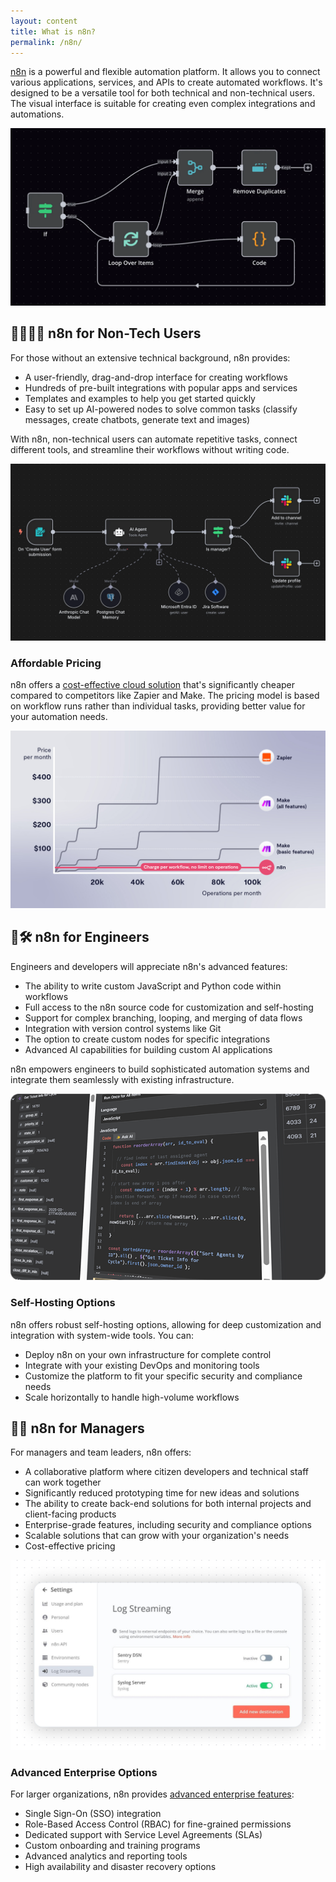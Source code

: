 ```yaml
---
layout: content
title: What is n8n?
permalink: /n8n/
---
```


[n8n](https://n8n.partnerlinks.io/xrtl7yst4s97) is a powerful and flexible automation platform. It allows you to connect various applications, services, and APIs to create automated workflows. It's designed to be a versatile tool for both technical and non-technical users. The visual interface is suitable for creating even complex integrations and automations.

![n8n Overview](/assets/img/n8n-01-overview.png)

## 👨‍💼👩‍💼 n8n for Non-Tech Users

For those without an extensive technical background, n8n provides:

- A user-friendly, drag-and-drop interface for creating workflows
- Hundreds of pre-built integrations with popular apps and services
- Templates and examples to help you get started quickly
- Easy to set up AI-powered nodes to solve common tasks (classify messages, create chatbots, generate text and images)

With n8n, non-technical users can automate repetitive tasks, connect different tools, and streamline their workflows without writing code.

![AI Capabilities](/assets/img/n8n-02-ai.png)


### Affordable Pricing

n8n offers a [cost-effective cloud solution](https://n8n.partnerlinks.io/n8n-pricing) that's significantly cheaper compared to competitors like Zapier and Make. The pricing model is based on workflow runs rather than individual tasks, providing better value for your automation needs.

![Pricing Comparison](/assets/img/n8n-03-pricing.jpg)

## 🧰🛠️ n8n for Engineers

Engineers and developers will appreciate n8n's advanced features:

- The ability to write custom JavaScript and Python code within workflows
- Full access to the n8n source code for customization and self-hosting
- Support for complex branching, looping, and merging of data flows
- Integration with version control systems like Git
- The option to create custom nodes for specific integrations
- Advanced AI capabilities for building custom AI applications

n8n empowers engineers to build sophisticated automation systems and integrate them seamlessly with existing infrastructure.

![JS expression editor](/assets/img/n8n-04-code-editor.png)

### Self-Hosting Options

n8n offers robust self-hosting options, allowing for deep customization and integration with system-wide tools. You can:

- Deploy n8n on your own infrastructure for complete control
- Integrate with your existing DevOps and monitoring tools
- Customize the platform to fit your specific security and compliance needs
- Scale horizontally to handle high-volume workflows

## 🧑‍💼 n8n for Managers

For managers and team leaders, n8n offers:

- A collaborative platform where citizen developers and technical staff can work together
- Significantly reduced prototyping time for new ideas and solutions
- The ability to create back-end solutions for both internal projects and client-facing products
- Enterprise-grade features, including security and compliance options
- Scalable solutions that can grow with your organization's needs
- Cost-effective pricing

![Log streaming](/assets/img/n8n-05-enterprise_log_streaming.png)

### Advanced Enterprise Options

For larger organizations, n8n provides [advanced enterprise features](https://n8n.partnerlinks.io/n8n-enterprise):

- Single Sign-On (SSO) integration
- Role-Based Access Control (RBAC) for fine-grained permissions
- Dedicated support with Service Level Agreements (SLAs)
- Custom onboarding and training programs
- Advanced analytics and reporting tools
- High availability and disaster recovery options
